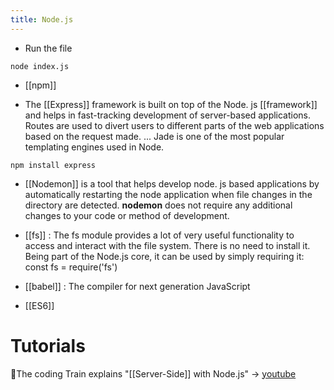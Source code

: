 ```yaml
---
title: Node.js
---
```

- Run the file
```
node index.js
```


- [[npm]] 


- The [[Express]] framework is built on top of the Node. js [[framework]] and helps in fast-tracking development of server-based applications. Routes are used to divert users to different parts of the web applications based on the request made. ... Jade is one of the most popular templating engines used in Node.
```
npm install express
```

- [[Nodemon]] is a tool that helps develop node. js based applications by automatically restarting the node application when file changes in the directory are detected. **nodemon** does not require any additional changes to your code or method of development.

- [[fs]] : The fs module provides a lot of very useful functionality to access and interact with the file system. There is no need to install it. Being part of the Node.js core, it can be used by simply requiring it: const fs = require('fs')

- [[babel]] : The compiler for next generation JavaScript

- [[ES6]]



# Tutorials
🚆The coding Train explains "[[Server-Side]] with Node.js" -> [youtube](https://www.youtube.com/watch?v=wxbQP1LMZsw)